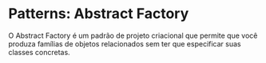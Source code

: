 # Patterns: Abstract Factory
O Abstract Factory é um padrão de projeto criacional que permite que você produza famílias de objetos relacionados sem ter que especificar suas classes concretas.
